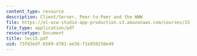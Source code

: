 ```yaml
---
content_type: resource
description: Client/Server, Peer-to-Peer and the WWW
file: https://ol-ocw-studio-app-production.s3.amazonaws.com/courses/15-564-information-technology-i-spring-2003/73fd3edfb589d781ae56f1e950250e49_lec15.pdf
file_type: application/pdf
resourcetype: Document
title: lec15.pdf
uid: 73fd3edf-b589-d781-ae56-f1e950250e49
---
```

